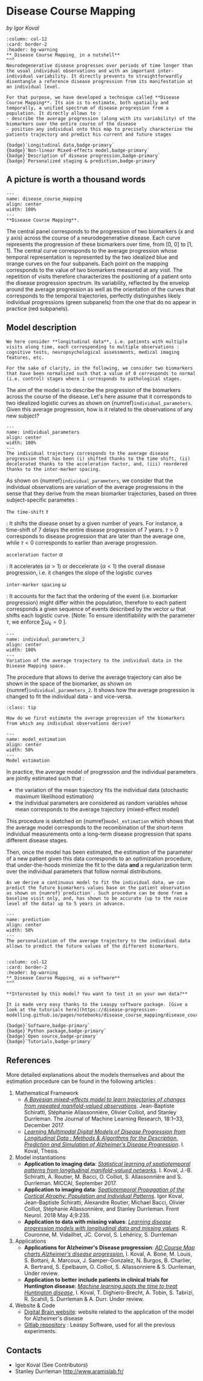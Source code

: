 # Disease Course Mapping
_by Igor Koval_

````{panels}
:column: col-12
:card: border-2
:header: bg-warning
**_Disease Course Mapping_ in a nutshell**
^^^
Neurodegenerative disease progresses over periods of time longer than the usual individual observations and with an important inter-individual variability. It directly prevents to straightforwardly disentangle a reference disease progression from its manifestation at an individual level.

For that purpose, we have developed a technique called **Disease Course Mapping**. Its aim is to estimate, both spatially and temporally, a unified spectrum of disease progression from a population. It directly allows to :
- describe the average progression (along with its variability) of the biomarkers over the entire course of the disease
- position any individual onto this map to precisely characterize the patients trajectory and predict his current and future stages

{badge}`Longitudinal data,badge-primary`
{badge}`Non-linear Mixed-effects model,badge-primary`
{badge}`Description of disease progression,badge-primary`
{badge}`Personalized staging & prediction,badge-primary`

````

## A picture is worth a thousand words


```{figure} ../../_static/img/disease_course_mapping/trajectory_mapping.png
---
name: disease_course_mapping
align: center
width: 100%
---
**Disease Course Mapping**.
```

The central panel corresponds to the progression of two biomarkers (x and y axis) across the course of a neurodegenerative disease. Each curve represents the progression of these biomarkers over time, from [0, 0] to [1, 1]. The central curve corresponds to the average progression whose temporal representation is represented by the two idealized blue and orange curves on the four subpanels. Each point on the mapping corresponds to the value of two biomarkers measured at any visit. The repetition of visits therefore characterizes the positioning of a patient onto the disease progression spectrum. Its variability, reflected by the envelop around the average progression as well as the orientation of the curves that corresponds to the temporal trajectories, perfectly distinguishes likely individual progressions (green subpanels) from the one that do no appear in practice (red subpanels).


## Model description

```{admonition} Input data
We here consider **longitudinal data**, i.e. patients with multiple visits along time, each corresponding to multiple observations : cognitive tests, neuropsychological assessments, medical imaging features, etc.
```

```{attention}
For the sake of clarity, in the following, we consider two biomarkers that have been normalized such that a value of 0 corresponds to normal (i.e. control) stages where 1 corresponds to pathological stages.
```

The aim of the model is to describe the progression of the biomarkers across the course of the disease.  Let's here assume that it corresponds to two idealized logistic curves as shown on {numref}`individual_parameters`. Given this average progression, how is it related to the observations of any new subject?


```{figure} ../../_static/img/disease_course_mapping/model_explanation_1.png
---
name: individual_parameters
align: center
width: 100%
---
The individual trajectory corresponds to the average disease progression that has been (i) shifted thanks to the time shift, (ii) decelerated thanks to the acceleration factor, and, (iii) reordered thanks to the inter-marker spacing.
```



As shown on {numref}`individual_parameters`, we consider that the individual observations are variation of the average progressions in the sense that they derive from the mean biomarker trajectories, based on three subject-specific parametes :

`The time-shift` $\tau$

: It shifts the disease onset by a given number of years. For instance, a time-shift of 7 delays the entire disease progression of 7 years. $\tau > 0$ corresponds to disease progression that are later than the average one, while $\tau < 0$ corresponds to earlier than average progression.

`acceleration factor` $\alpha$

: It accelerates ($\alpha > 1$) or deccelerate ($\alpha < 1$) the overall disease progression, i.e. it changes the slope of the logistic curves

`inter-marker spacing` $\omega$

: It accounts for the fact that the ordering of the event (i.e. biomarker progression) might differ within the population, therefore to each patient corresponds a given sequence of events described by the vector $\omega$ that shifts each logistic curve. [Note: To ensure identifiability with the parameter $\tau$, we enforce $\sum \omega_k = 0$ ].


```{figure} ../../_static/img/disease_course_mapping/model_explanation_2.png
---
name: individual_parameters_2
align: center
width: 100%
---
Variation of the average trajectory to the individual data in the Disease Mapping space.
```


The procedure that allows to derive the average trajectory can also be shown in the space of the biomarker, as shown on {numref}`individual_parameters_2`. It shows how the average progression is changed to fit the individual data - and vice-versa.


```{admonition} Though, a question still holds
:class: tip

How do we first estimate the average progression of the biomarkers from which any individual observations derive?

```

```{figure} ../../_static/img/disease_course_mapping/calibration.png
---
name: model_estimation
align: center
width: 50%
---
Model estimation
```

In practice, the average model of progression _and_ the individual parameters are jointly estimated such that :
  - the variation of the mean trajectory fits the individual data (stochastic maximum likelihood estimation)
  - the individual parameters are considered as random variables whose mean corresponds to the average trajectory (mixed-effect model)

This procedure is sketched on {numref}`model_estimation` which shows that the average model corresponds to the recombination of the short-term individual measurements onto a long-term disease progression that spans different disease stages.

Then, once the model has been estimated, the estimation of the parameter of a new patient given this data corresponds to an optimization procedure, that under-the-hoods minimize the fit to the data **and** a regularization term over the individual parameters that follow normal distributions.

```{admonition} Note
As we derive a continuous model to fit the individual data, we can predict the future biomarkers values base on the patient observation as shown on {numref}`prediction`. Such procedure can be done from a baseline visit only, and, has shown to be accurate (up to the noise level of the data) up to 5 years in advance.
```


```{figure} ../../_static/img/disease_course_mapping/prediction.png
---
name: prediction
align: center
width: 50%
---
The personalization of the average trajectory to the individual data allows to predict the future values of the different biomarkers.
```


```{tip}

```




````{panels}
:column: col-12
:card: border-2
:header: bg-warning
**_Disease Course Mapping_ as a software**
^^^

**Interested by this model? You want to test it on your own data?**

It is made very easy thanks to the Leaspy software package. [Give a look at the tutorials here](https://disease-progression-modelling.github.io/pages/notebooks/disease_course_mapping/disease_course_mapping.html).

{badge}`Software,badge-primary`
{badge}`Python package,badge-primary`
{badge}`Open source,badge-primary`
{badge}`Tutorials,badge-primary`

````

## References
More detailed explanations about the models themselves and  about the estimation procedure can be found in the following articles :

1. Mathematical Framework
    - [*A Bayesian mixed-effects model to learn trajectories of changes from repeated manifold-valued observations*](https://hal.archives-ouvertes.fr/hal-01540367v3/document). Jean-Baptiste Schiratti, Stéphanie Allassonnière, Olivier Colliot, and Stanley Durrleman.  The Journal of Machine Learning Research, 18:1–33, December 2017.
    - [*Learning Multimodal Digital Models of Disease Progression from Longitudinal Data : Methods & Algorithms for the Description, Prediction and Simulation of Alzheimer’s Disease Progression*](https://tel.archives-ouvertes.fr/tel-02524279/document). I. Koval, Thesis.
2. Model instantiations
    - **Application to imaging data**: [*Statistical learning of spatiotemporal patterns from longitudinal manifold-valued networks*](https://arxiv.org/pdf/1709.08491.pdf). I. Koval, J.-B. Schiratti, A. Routier, M. Bacci, O. Colliot, S. Allassonnière and S. Durrleman. MICCAI, September 2017.
    - **Application to imaging data**: [*Spatiotemporal Propagation of the Cortical Atrophy: Population and Individual Patterns*](https://www.frontiersin.org/articles/10.3389/fneur.2018.00235/full?&utm_source=Email_to_authors_&utm_medium=Email&utm_content=T1_11.5e1_author&utm_campaign=Email_publication&field=&journalName=Frontiers_in_Neurology&id=298610). Igor Koval, Jean-Baptiste Schiratti, Alexandre Routier, Michael Bacci, Olivier Colliot, Stéphanie Allassonnière, and Stanley Durrleman. Front Neurol. 2018 May 4;9:235.
    - **Application to data with missing values**: [*Learning disease progression models with longitudinal data and missing values*](https://hal.archives-ouvertes.fr/hal-02091571/document). R. Couronne, M. Vidailhet, JC. Corvol, S. Lehéricy, S. Durrleman
3. Applications
    - **Applications for Alzheimer's Disease progression**: [*AD Course Map charts Alzheimer’s disease progression*](https://hal.inria.fr/hal-01964821/file/manuscript.pdf), I. Koval, A. Bone, M. Louis, S. Bottani, A. Marcoux, J. Samper-Gonzalez, N. Burgos, B. Charlier, A. Bertrand, S. Epelbaum, O. Colliot, S. Allassonniere & S. Durrleman, Under review.
    - **Application to better include patients in clinical trials for Huntington disease**: [*Machine learning spots the time to treat Huntington disease*](https://assets.researchsquare.com/files/rs-264531/v1/fe70fee1-8187-4572-afd3-271a0220d4b2.pdf), I. Koval, T. Dighiero-Brecht, A. Tobin, S. Tabrizi, R. Scahill, S. Durrleman & A. Durr. Under review.
4. Website & Code
    - [Digital Brain website](https://www.digital-brain.org): website related to the application of the model for Alzheimer's disease
    - [Gitlab repository](https://gitlab.com/icm-institute/aramislab/leaspy/) : Leaspy Software, used for all the previous experiments.


## Contacts
- Igor Koval (See Contributors)
- Stanley Durrleman
http://www.aramislab.fr/
